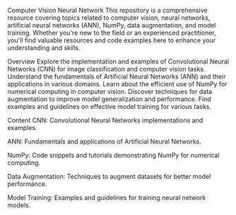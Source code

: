 Computer Vision Neural Network
This repository is a comprehensive resource covering topics related to computer vision, neural networks, artificial neural networks (ANN), NumPy, data augmentation, and model training. Whether you're new to the field or an experienced practitioner, you'll find valuable resources and code examples here to enhance your understanding and skills.

Overview
Explore the implementation and examples of Convolutional Neural Networks (CNN) for image classification and computer vision tasks. Understand the fundamentals of Artificial Neural Networks (ANN) and their applications in various domains. Learn about the efficient use of NumPy for numerical computing in computer vision. Discover techniques for data augmentation to improve model generalization and performance. Find examples and guidelines on effective model training for various tasks.

Content
CNN: Convolutional Neural Networks implementations and examples.

ANN: Fundamentals and applications of Artificial Neural Networks.

NumPy: Code snippets and tutorials demonstrating NumPy for numerical computing.

Data Augmentation: Techniques to augment datasets for better model performance.

Model Training: Examples and guidelines for training neural network models.